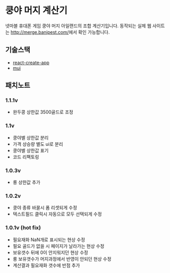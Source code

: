 # 쿵야 머지 계산기
 넷마블 휴대폰 게임 쿵야 머지 아일랜드의 조합 계산기입니다. 동작되는 실제 웹 사이트는 <http://merge.banipest.com/>에서 확인 가능합니다.
 
## 기술스택
 * [react-create-app](https://create-react-app.dev/ )
 * [mui](https://mui.com/)

## 패치노트

### 1.1.1v
 * 완두콩 상한값 3500골드로 조정


### 1.1v
 * 쿵야별 상한값 분리
 * 가격 상승량 별도 ui로 분리
 * 쿵야별 상한값 표기
 * 코드 리팩토링
 
### 1.0.3v
 * 룽 상한값 추가
 
### 1.0.2v
 * 쿵야 종류 바꿀시 폼 리셋되게 수정
 * 텍스트필드 클릭시 자동으로 모두 선택되게 수정 
 
### 1.0.1v (hot fix)
 * 필요재화 NaN개로 표시되는 현상 수정
 * 필요 골드가 없을 시 페이지가 날라가는 현상 수정
 * 보유갯수 뒤에 0이 안지워지던 현상 수정
 * 룽 보유갯수가 머지과정에서 반영이 안되던 현상 수정
 * 계산결과 필요재화 갯수에 반점 추가 